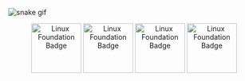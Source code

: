 ![snake gif](https://raw.githubusercontent.com/bonobix/bonobix/refs/heads/output/github-contribution-grid-snake.svg)

<p align="center">
  <a href="https://www.credly.com/badges/ac205c80-c880-4703-a11a-644755ed6a01/public_url"><img src="https://images.credly.com/size/340x340/images/2397c05c-eb0e-4b08-be97-9e8261d43125/blob" width="100" alt="Linux Foundation Badge"/></a>
 <a href="https://www.credly.com/badges/fad3249a-05ed-4b72-a67d-82715a48eb49/public_url"><img src="https://images.credly.com/size/340x340/images/032a65da-a036-4d05-ad80-8fc1274363ab/blob" width="100" alt="Linux Foundation Badge"/></a>
 <a href="https://www.credly.com/badges/2a4e593a-7a4d-4fad-80fb-e5cd1be8abbb/public_url"><img src="https://images.credly.com/size/340x340/images/123746a7-fbbe-4fdd-9c0c-f0254e53292a/blob" width="100" alt="Linux Foundation Badge"/></a>
 <a href="https://www.credly.com/badges/355fff1a-76ff-4614-8e77-a88a4d1ff3d4/public_url"><img src="https://images.credly.com/size/340x340/images/8b8ed108-e77d-4396-ac59-2504583b9d54/cka_from_cncfsite__281_29.png" width="100" alt="Linux Foundation Badge"/></a>
</p>
